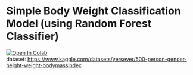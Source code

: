 # Simple Body Weight Classification Model (using Random Forest Classifier)
[![Open In Colab](https://colab.research.google.com/assets/colab-badge.svg)](https://colab.research.google.com/drive/1BvLkWU1MTp9JwG3UJKnMcDAqtbRx_55L?usp=sharing)
<br>
dataset: https://www.kaggle.com/datasets/yersever/500-person-gender-height-weight-bodymassindex
